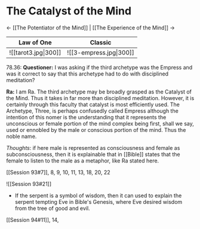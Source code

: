 # The Catalyst of the Mind
<- [[The Potentiator of the Mind]] | [[The Experience of the Mind]] ->

| Law of One           | Classic                 |
| -------------------- | ----------------------- |
| ![[tarot3.jpg\|300]] | ![[3-empress.jpg\|300]] |


78.36: **Questioner:** I was asking if the third archetype was the Empress and was it correct to say that this archetype had to do with disciplined meditation?

**Ra:** I am Ra. The third archetype may be broadly grasped as the Catalyst of the Mind. Thus it takes in far more than disciplined meditation. However, it is certainly through this faculty that catalyst is most efficiently used. The Archetype, Three, is perhaps confusedly called Empress although the intention of this nomer is the understanding that it represents the unconscious or female portion of the mind complex being first, shall we say, used or ennobled by the male or conscious portion of the mind. Thus the noble name.

*Thoughts*: if here male is represented as consciousness and female as subconsciousness, then it is explainable that in [[Bible]] states that the female to listen to the male as a metaphor, like Ra stated here.

[[Session 93#7]], 8, 9, 10, 11, 13, 18, 20, 22

![[Session 93#21]]
- If the serpent is a symbol of wisdom, then it can used to explain the serpent tempting Eve in Bible's Genesis, where Eve desired wisdom from the tree of good and evil. 

[[Session 94#11]], 14, 

